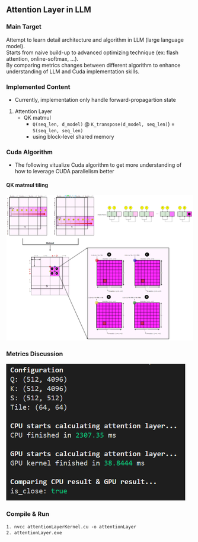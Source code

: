 ## Attention Layer in LLM

### Main Target
Attempt to learn detail architecture and algorithm in LLM (large language model). </br>
Starts from naive build-up to advanced optimizing technique (ex: flash attention, online-softmax, ...). </br>
By comparing metrics changes between different algorithm to enhance understanding of LLM and Cuda implementation skills. </br>

### Implemented Content
* Currently, implementation only handle forward-propagartion state
1. Attention Layer
   - QK matmul
     - `Q(seq_len, d_model)` @ `K_transpose(d_model, seq_len)`) = `S(seq_len, seq_len)`
     - using block-level shared memory

### Cuda Algorithm
- The following vitualize Cuda algorithm to get more understanding of how to leverage CUDA parallelism better
#### QK matmul tiling
![image info](./QK_tiling_diagram.png)

### Metrics Discussion
![image info](./test_result.png)

### Compile & Run
```
1. nvcc attentionLayerKernel.cu -o attentionLayer
2. attentionLayer.exe
```
